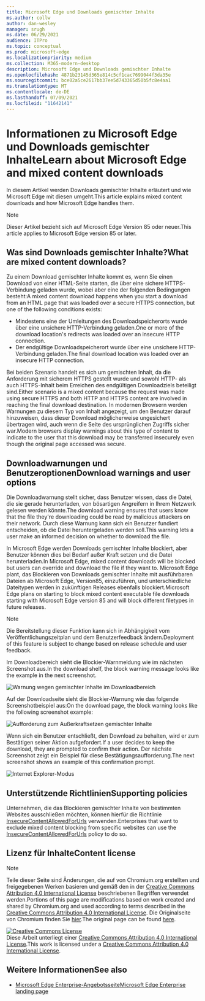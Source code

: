 ```yaml
---
title: Microsoft Edge und Downloads gemischter Inhalte
ms.author: collw
author: dan-wesley
manager: srugh
ms.date: 06/29/2021
audience: ITPro
ms.topic: conceptual
ms.prod: microsoft-edge
ms.localizationpriority: medium
ms.collection: M365-modern-desktop
description: Microsoft Edge und Downloads gemischter Inhalte
ms.openlocfilehash: 4871b23145d365e814c5cf1cac7699044f3da35e
ms.sourcegitcommit: bce02a5ce2617bb37ee5d743365d50b5fc8e4aa1
ms.translationtype: MT
ms.contentlocale: de-DE
ms.lasthandoff: 07/09/2021
ms.locfileid: "11642141"
---
```

# <a name="learn-about-microsoft-edge-and-mixed-content-downloads"></a><span data-ttu-id="5dd06-103">Informationen zu Microsoft Edge und Downloads gemischter Inhalte</span><span class="sxs-lookup"><span data-stu-id="5dd06-103">Learn about Microsoft Edge and mixed content downloads</span></span>

<span data-ttu-id="5dd06-104">In diesem Artikel werden Downloads gemischter Inhalte erläutert und wie Microsoft Edge mit diesen umgeht.</span><span class="sxs-lookup"><span data-stu-id="5dd06-104">This article explains mixed content downloads and how Microsoft Edge handles them.</span></span>

>[!NOTE]
><span data-ttu-id="5dd06-105">Dieser Artikel bezieht sich auf Microsoft Edge Version 85 oder neuer.</span><span class="sxs-lookup"><span data-stu-id="5dd06-105">This article applies to Microsoft Edge version 85 or later.</span></span>

## <a name="what-are-mixed-content-downloads"></a><span data-ttu-id="5dd06-106">Was sind Downloads gemischter Inhalte?</span><span class="sxs-lookup"><span data-stu-id="5dd06-106">What are mixed content downloads?</span></span>

<span data-ttu-id="5dd06-107">Zu einem Download gemischter Inhalte kommt es, wenn Sie einen Download von einer HTML-Seite starten, die über eine sichere HTTPS-Verbindung geladen wurde, wobei aber eine der folgenden Bedingungen besteht:</span><span class="sxs-lookup"><span data-stu-id="5dd06-107">A mixed content download happens when you start a download from an HTML page that was loaded over a secure HTTPS connection, but one of the following conditions exists:</span></span>

- <span data-ttu-id="5dd06-108">Mindestens eine der Umleitungen des Downloadspeicherorts wurde über eine unsichere HTTP-Verbindung geladen.</span><span class="sxs-lookup"><span data-stu-id="5dd06-108">One or more of the download location's redirects was loaded over an insecure HTTP connection.</span></span>
- <span data-ttu-id="5dd06-109">Der endgültige Downloadspeicherort wurde über eine unsichere HTTP-Verbindung geladen.</span><span class="sxs-lookup"><span data-stu-id="5dd06-109">The final download location was loaded over an insecure HTTP connection.</span></span>

<span data-ttu-id="5dd06-110">Bei beiden Szenario handelt es sich um gemischten Inhalt, da die Anforderung mit sicherem HTTPS gestellt wurde und sowohl HTTP- als auch HTTPS-Inhalt beim Erreichen des endgültigen Downloadziels beteiligt sind.</span><span class="sxs-lookup"><span data-stu-id="5dd06-110">Either scenario is a mixed content because the request was made using secure HTTPS and both HTTP and HTTPS content are involved in reaching the final download destination.</span></span> <span data-ttu-id="5dd06-111">In modernen Browsern werden Warnungen zu diesem Typ von Inhalt angezeigt, um den Benutzer darauf hinzuweisen, dass dieser Download möglicherweise ungesichert übertragen wird, auch wenn die Seite des ursprünglichen Zugriffs sicher war.</span><span class="sxs-lookup"><span data-stu-id="5dd06-111">Modern browsers display warnings about this type of content to indicate to the user that this download may be transferred insecurely even though the original page accessed was secure.</span></span>

## <a name="download-warnings-and-user-options"></a><span data-ttu-id="5dd06-112">Downloadwarnungen und Benutzeroptionen</span><span class="sxs-lookup"><span data-stu-id="5dd06-112">Download warnings and user options</span></span>

<span data-ttu-id="5dd06-113">Die Downloadwarnung stellt sicher, dass Benutzer wissen, dass die Datei, die sie gerade herunterladen, von bösartigen Angreifern in Ihrem Netzwerk gelesen werden könnte.</span><span class="sxs-lookup"><span data-stu-id="5dd06-113">The download warning ensures that users know that the file they're downloading could be read by malicious attackers on their network.</span></span> <span data-ttu-id="5dd06-114">Durch diese Warnung kann sich ein Benutzer fundiert entscheiden, ob die Datei heruntergeladen werden soll.</span><span class="sxs-lookup"><span data-stu-id="5dd06-114">This warning lets a user make an informed decision on whether to download the file.</span></span>

<span data-ttu-id="5dd06-115">In Microsoft Edge werden Downloads gemischter Inhalte blockiert, aber Benutzer können dies bei Bedarf außer Kraft setzen und die Datei herunterladen.</span><span class="sxs-lookup"><span data-stu-id="5dd06-115">In Microsoft Edge, mixed content downloads will be blocked but users can override and download the file if they want to.</span></span> <span data-ttu-id="5dd06-116">Microsoft Edge plant, das Blockieren von Downloads gemischter Inhalte mit ausführbaren Dateien ab Microsoft Edge, Version85, einzuführen, und unterschiedliche Dateitypen werden in zukünftigen Releases ebenfalls blockiert.</span><span class="sxs-lookup"><span data-stu-id="5dd06-116">Microsoft Edge plans on starting to block mixed content executable file downloads starting with Microsoft Edge version 85 and will block different filetypes in future releases.</span></span>

> [!NOTE]
> <span data-ttu-id="5dd06-117">Die Bereitstellung dieser Funktion kann sich in Abhängigkeit vom Veröffentlichungszeitplan und dem Benutzerfeedback ändern.</span><span class="sxs-lookup"><span data-stu-id="5dd06-117">Deployment of this feature is subject to change based on release schedule and user feedback.</span></span>

<!-- The schedule of the block for different filetypes is to be determined and may be impacted by usage data and user feedback. -->

<span data-ttu-id="5dd06-118">Im Downloadbereich sieht die Blockier-Warnmeldung wie im nächsten Screenshot aus.</span><span class="sxs-lookup"><span data-stu-id="5dd06-118">In the download shelf, the block warning message looks like the example in the next screenshot.</span></span>

 ![Warnung wegen gemischter Inhalte im Downloadbereich](./media/edge-learnmore-mixed-content-downloads/edge-mixed-content-download-tray-warning.png)

<span data-ttu-id="5dd06-120">Auf der Downloadseite sieht die Blockier-Warnung wie das folgende Screenshotbeispiel aus:</span><span class="sxs-lookup"><span data-stu-id="5dd06-120">On the download page, the block warning looks like the following screenshot example:</span></span>

 ![Aufforderung zum Außerkraftsetzen gemischter Inhalte](./media/edge-learnmore-mixed-content-downloads/edge-mixed-content-download-page-warning.png)

<span data-ttu-id="5dd06-122">Wenn sich ein Benutzer entschließt, den Download zu behalten, wird er zum Bestätigen seiner Aktion aufgefordert.</span><span class="sxs-lookup"><span data-stu-id="5dd06-122">If a user decides to keep the download, they are prompted to confirm their action.</span></span> <span data-ttu-id="5dd06-123">Der nächste Screenshot zeigt ein Beispiel für diese Bestätigungsaufforderung.</span><span class="sxs-lookup"><span data-stu-id="5dd06-123">The next screenshot shows an example of this confirmation prompt.</span></span>

 ![Internet Explorer-Modus](./media/edge-learnmore-mixed-content-downloads/edge-mixed-content-download-override.png)

## <a name="supporting-policies"></a><span data-ttu-id="5dd06-125">Unterstützende Richtlinien</span><span class="sxs-lookup"><span data-stu-id="5dd06-125">Supporting policies</span></span>

<span data-ttu-id="5dd06-126">Unternehmen, die das Blockieren gemischter Inhalte von bestimmten Websites ausschließen möchten, können hierfür die Richtlinie [InsecureContentAllowedForUrls](./microsoft-edge-policies.md#insecurecontentallowedforurls) verwenden.</span><span class="sxs-lookup"><span data-stu-id="5dd06-126">Enterprises that want to exclude mixed content blocking from specific websites can use the [InsecureContentAllowedForUrls](./microsoft-edge-policies.md#insecurecontentallowedforurls) policy to do so.</span></span>

## <a name="content-license"></a><span data-ttu-id="5dd06-127">Lizenz für Inhalte</span><span class="sxs-lookup"><span data-stu-id="5dd06-127">Content license</span></span>

> [!NOTE]
> <span data-ttu-id="5dd06-128">Teile dieser Seite sind Änderungen, die auf von Chromium.org erstellten und freigegebenen Werken basieren und gemäß den in der [Creative Commons Attribution 4.0 International License](http://creativecommons.org/licenses/by/4.0/) beschriebenen Begriffen verwendet werden.</span><span class="sxs-lookup"><span data-stu-id="5dd06-128">Portions of this page are modifications based on work created and shared by Chromium.org and used according to terms described in the [Creative Commons Attribution 4.0 International License](http://creativecommons.org/licenses/by/4.0/).</span></span> <span data-ttu-id="5dd06-129">Die Originalseite von Chromium finden Sie [hier](https://developers.google.com/web/fundamentals/security/prevent-mixed-content/what-is-mixed-content).</span><span class="sxs-lookup"><span data-stu-id="5dd06-129">The original page can be found [here](https://developers.google.com/web/fundamentals/security/prevent-mixed-content/what-is-mixed-content).</span></span>
  
<a rel="license" href="http://creativecommons.org/licenses/by/4.0/"><img alt="Creative Commons License" style="border-width:0" src="https://i.creativecommons.org/l/by/4.0/88x31.png" /></a><br /><span data-ttu-id="5dd06-130">Diese Arbeit unterliegt einer <a rel="license" href="http://creativecommons.org/licenses/by/4.0/">Creative Commons Attribution 4.0 International License</a>.</span><span class="sxs-lookup"><span data-stu-id="5dd06-130">This work is licensed under a <a rel="license" href="http://creativecommons.org/licenses/by/4.0/">Creative Commons Attribution 4.0 International License</a>.</span></span>

## <a name="see-also"></a><span data-ttu-id="5dd06-131">Weitere Informationen</span><span class="sxs-lookup"><span data-stu-id="5dd06-131">See also</span></span>

- [<span data-ttu-id="5dd06-132">Microsoft Edge Enterprise-Angebotsseite</span><span class="sxs-lookup"><span data-stu-id="5dd06-132">Microsoft Edge Enterprise landing page</span></span>](https://aka.ms/EdgeEnterprise)